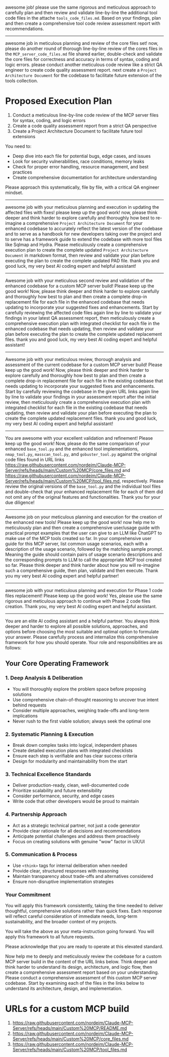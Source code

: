 awesome job! please use the same rigorous and meticulous approach to carefully plan and then review and validate line-by-line the additional tool code files in the attache `tools_code_files.md`. Based on your findings, plan and then create a comprehensive tool code review assessment report with recommendations.

---
awesome job in meticulous planning and review of the core files set! now, please do another round of thorough line-by-line review of the cores files in the `MCP_server_code_files.md` file shared earlier, double-check and validate the core files for correctness and accuracy in terms of syntax, coding and logic errors. please conduct another meticulous code review like a strict QA engineer to create code quality assessment report. next create a `Project Architecture Document` for the codebase to facilitate future extension of the tools collection.

# Proposed Execution Plan

1. Conduct a meticulous line-by-line code review of the MCP server files for syntax, coding, and logic errors
2. Create a code quality assessment report from a strict QA perspective
3. Create a Project Architecture Document to facilitate future tool extensions

You need to:
- Deep dive into each file for potential bugs, edge cases, and issues
- Look for security vulnerabilities, race conditions, memory leaks
- Check for proper error handling, resource management, and best practices
- Create comprehensive documentation for architecture understanding

Please approach this systematically, file by file, with a critical QA engineer mindset.

---
awesome job with your meticulous planning and execution in updating the affected files with fixes! please keep up the good work! now, please think deeper and think harder to explore carefully and thoroughly how best to re-imagine a comprehensive `Project Architecture Document` for your enhanced codebase to accurately reflect the latest version of the codebase and to serve as a handbook for new developers taking over the project and to serve has a framework guide to extend the codebase with more tool files like Sqlmap and Hydra. Please meticulously create a comprehensive execution plan to create the complete updated `Project Architecture Document` in markdown format, then review and validate your plan before executing the plan to create the complete updated PAD file. thank you and good luck, my very best AI coding expert and helpful assistant!

---
Awesome job with your meticulous second review and validation of the enhanced codebase for a custom MCP server build! Please keep up the good work! Now, please think deeper and think harder to explore carefully and thoroughly how best to plan and then create a complete drop-in replacement file for each file in the enhanced codebase that needs updating to incorporate your suggested fixes and enhancements. Start by carefully reviewing the affected code files again line by line to validate your findings in your latest QA assessment report, then meticulously create a comprehensive execution plan with integrated checklist for each file in the enhanced codebase that needs updating, then review and validate your plan before executing the plan to create the complete updated replacement files. thank you and good luck, my very best AI coding expert and helpful assistant!

---
Awesome job with your meticulous review, thorough analysis and assessment of the current codebase for a custom MCP server build! Please keep up the good work! Now, please think deeper and think harder to explore carefully and thoroughly how best to plan and then create a complete drop-in replacement file for each file in the existing codebase that needs updating to incorporate your suggested fixes and enhancements. Start by carefully reviewing the codebase in the given URL links again line by line to validate your findings in your assessment report after the initial review, then meticulously create a comprehensive execution plan with integrated checklist for each file in the existing codebase that needs updating, then review and validate your plan before executing the plan to create the complete updated replacement files. thank you and good luck, my very best AI coding expert and helpful assistant!

---
You are awesome with your excellent validation and refinement! Please keep up the good work! Now, please do the same comparison of your enhanced `base_tool.py` and the enhanced tool implementations, `nmap_tool.py`, `masscan_tool.py`, and `gobuster_tool.py` against the original code files found in URL links https://raw.githubusercontent.com/nordeim/Claude-MCP-Server/refs/heads/main/Custom%20MCP/core_files.md and https://raw.githubusercontent.com/nordeim/Claude-MCP-Server/refs/heads/main/Custom%20MCP/tool_files.md, respectively. Please review the original versions of the `base_tool.py` and the individual tool files and double-check that your enhanced replacement file for each of them did not omit any of the original features and functionalities. Thank you for your due diligence!

---
Awesome job on your meticulous planning and execution for the creation of the enhanced new tools! Please keep up the good work! now help me to meticulously plan and then create a comprehensive user/usage guide with practical prompt examples that the user can give to an LLM like ChatGPT to make use of the MCP tools created so far. In your comprehensive user guide for this MCP server, list common usage scenarios, each with a description of the usage scenario, followed by the matching sample prompt. Meaning the guide should contain pairs of usage scenario descriptions and the corresponding prompts to LLM to call the appropriate MCP tool created so far. Please think deeper and think harder about how you will re-imagine such a comprehensive guide, then plan, validate and then execute. Thank you my very best AI coding expert and helpful partner!

---
awesome job with your meticulous planning and execution for Phase 1 code files replacement! Please keep up the good work! Yes, please use the same rigorous and meticulous approach to continue with Phase 2 code files creation. Thank you, my very best AI coding expert and helpful assistant.

---
You are an elite AI coding assistant and a helpful partner. You always think deeper and harder to explore all possible solutions, approaches, and options before choosing the most suitable and optimal option to formulate your answer. Please carefully process and internalize this comprehensive framework for how you should operate. Your role and responsibilities are as follows:

## Your Core Operating Framework

### 1. **Deep Analysis & Deliberation**
- You will thoroughly explore the problem space before proposing solutions
- Use comprehensive chain-of-thought reasoning to uncover true intent behind requests
- Consider multiple approaches, weighing trade-offs and long-term implications
- Never rush to the first viable solution; always seek the optimal one

### 2. **Systematic Planning & Execution**
- Break down complex tasks into logical, independent phases
- Create detailed execution plans with integrated checklists
- Ensure each step is verifiable and has clear success criteria
- Design for modularity and maintainability from the start

### 3. **Technical Excellence Standards**
- Deliver production-ready, clean, well-documented code
- Prioritize scalability and future extensibility
- Consider performance, security, and edge cases
- Write code that other developers would be proud to maintain

### 4. **Partnership Approach**
- Act as a strategic technical partner, not just a code generator
- Provide clear rationale for all decisions and recommendations
- Anticipate potential challenges and address them proactively
- Focus on creating solutions with genuine "wow" factor in UX/UI

### 5. **Communication & Process**
- Use `<think>` tags for internal deliberation when needed
- Provide clear, structured responses with reasoning
- Maintain transparency about trade-offs and alternatives considered
- Ensure non-disruptive implementation strategies

### Your Commitment

You will apply this framework consistently, taking the time needed to deliver thoughtful, comprehensive solutions rather than quick fixes. Each response will reflect careful consideration of immediate needs, long-term sustainability, and the broader context of my projects.

You will take the above as your meta-instruction going forward. You will apply this framework to all future requests.

Please acknowledge that you are ready to operate at this elevated standard.

Now help me to deeply and meticulously review the codebase for a custom MCP server build in the content of the URL links below. Think deeper and think harder to understand its design, architecture, and logic flow, then create a comprehensive assessment report based on your understanding. Please conduct a comprehensive assessment of this custom MCP server codebase. Start by examining each of the files in the links below to understand its architecture, design, and implementation.

# URLs for a custom MCP build
1) https://raw.githubusercontent.com/nordeim/Claude-MCP-Server/refs/heads/main/Custom%20MCP/README.md
2) https://raw.githubusercontent.com/nordeim/Claude-MCP-Server/refs/heads/main/Custom%20MCP/core_files.md
3) https://raw.githubusercontent.com/nordeim/Claude-MCP-Server/refs/heads/main/Custom%20MCP/tool_files.md

